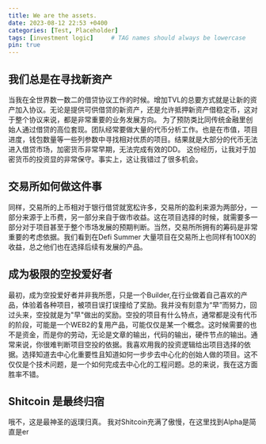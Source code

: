 ```yaml
---
title: We are the assets.
date: 2023-08-12 22:53 +0400
categories: [Test, Placeholder]
tags: [investment logic]     # TAG names should always be lowercase
pin: true
---
```


## 我们总是在寻找新资产

当我在全世界数一数二的借贷协议工作的时候。增加TVL的总要方式就是让新的资产加入协议。无论是提供可供借贷的新资产，还是允许抵押新资产借稳定币，这对于整个协议来说，都是非常重要的业务发展方向。
为了预防类比同传统金融里创始人通过借贷的高位套现。团队经常要做大量的代币分析工作。也是在市值，项目进度，钱包数量等一些列参数中寻找相对优质的项目。结果就是大部分的代币无法进入借贷市场，加密货币非常早期，无法完成有效的DD。
这份经历，让我对于加密货币的投资显的非常保守。事实上，这让我错过了很多机会。

## 交易所如何做这件事
同样，交易所的上币相对于银行借贷就宽松许多，交易所的盈利来源为两部分，一部分来源于上币费，另一部分来自于做市收益。这在项目选择的时候，就需要多一部分对于项目甚至于整个市场发展的预期判断。当然，交易所所拥有的筹码是非常重要的考虑依据。我们看到在Defi Summer 大量项目在交易所上也同样有100X的收益，总之他们也在选择后续有发展的产品。

## 成为极限的空投爱好者
最初，成为空投爱好者并非我所愿，只是一个Builder,在行业做着自己喜欢的产品，体验着各种项目，被项目误打误撞给了奖励。我并没有刻意为“早”而努力，回过头来，空投就是为"早"做出的奖励。空投的项目有什么特点，通常都是没有代币的阶段，可能是一个WEB2的复用产品，可能仅仅是某一个概念。这时候需要的也不是资金，而是你的劳动，无论是文章的输出，代码的输出，硬件节点的输出。通常来说，你很难判断项目空投的依据。我喜欢用我的投资逻辑给出项目选择的依据。选择知道去中心化重要性且知道如何一步步去中心化的创始人做的项目。这不仅仅是个技术问题，是一个如何完成去中心化的工程问题。总的来说，我在这方面胜率不错。
## Shitcoin 是最终归宿
 哦不，这是最神圣的返璞归真。
 我对Shitcoin充满了傲慢，在这里找到Alpha是简直是er

